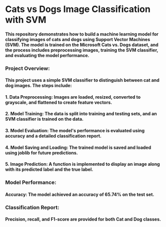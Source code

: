 # Cats vs Dogs Image Classification with SVM
#### This repository demonstrates how to build a machine learning model for classifying images of cats and dogs using Support Vector Machines (SVM). The model is trained on the Microsoft Cats vs. Dogs dataset, and the process includes preprocessing images, training the SVM classifier, and evaluating the model performance.

### Project Overview:
#### This project uses a simple SVM classifier to distinguish between cat and dog images. The steps include:
#### 1. Data Preprocessing: Images are loaded, resized, converted to grayscale, and flattened to create feature vectors.
#### 2. Model Training: The data is split into training and testing sets, and an SVM classifier is trained on the data.
#### 3. Model Evaluation: The model's performance is evaluated using accuracy and a detailed classification report.
#### 4. Model Saving and Loading: The trained model is saved and loaded using joblib for future predictions.
#### 5. Image Prediction: A function is implemented to display an image along with its predicted label and the true label.

### Model Performance:
#### Accuracy: The model achieved an accuracy of 65.74% on the test set.
### Classification Report:
#### Precision, recall, and F1-score are provided for both Cat and Dog classes.
